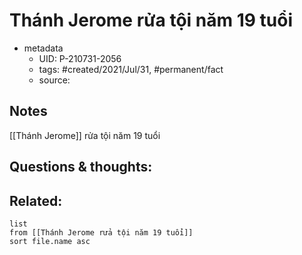 # Thánh Jerome rửa tội năm 19 tuổi

- metadata
	- UID: P-210731-2056
	- tags: #created/2021/Jul/31, #permanent/fact 
	- source: 

## Notes
[[Thánh Jerome]] rửa tội năm 19 tuổi

## Questions & thoughts:

## Related:
```dataview
list
from [[Thánh Jerome rửa tội năm 19 tuổi]]
sort file.name asc
```
